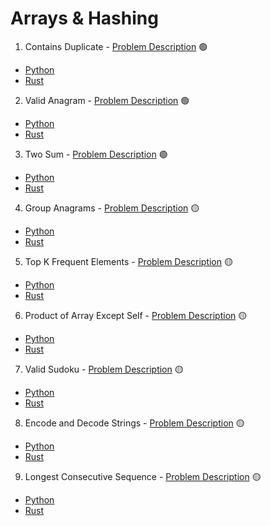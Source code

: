 # Arrays & Hashing

1. Contains Duplicate - <a href="https://neetcode.io/problems/duplicate-integer">Problem Description</a> 🟢

* [Python](contains_duplicate/solution.py)
* [Rust](contains_duplicate/src/lib.rs)

2. Valid Anagram - <a href="https://neetcode.io/problems/is-anagram">Problem Description</a> 🟢

* [Python](valid_anagram/solution.py)
* [Rust](valid_anagram/src/lib.rs)

3. Two Sum - <a href="https://neetcode.io/problems/two-integer-sum">Problem Description</a> 🟢

* [Python](two_sum/solution.py)
* [Rust](two_sum/src/lib.rs)

4. Group Anagrams - <a href="https://neetcode.io/problems/anagram-groups">Problem Description</a> 🟡

* [Python](group_anagrams/solution.py)
* [Rust](group_anagrams/src/lib.rs)

5. Top K Frequent Elements - <a href="https://neetcode.io/problems/top-k-elements-in-list">Problem Description</a> 🟡

* [Python](top_k_frequent_elements/solution.py)
* [Rust](top_k_frequent_elements/src/lib.rs)

6. Product of Array Except Self - <a href="https://neetcode.io/problems/products-of-array-discluding-self">Problem Description</a> 🟡

* [Python](product_of_array_except_self/solution.py)
* [Rust](product_of_array_except_self/src/lib.rs)

7. Valid Sudoku - <a href="https://neetcode.io/problems/valid-sudoku">Problem Description</a> 🟡

* [Python](valid_sudoku/solution.py)
* [Rust](valid_sudoku/src/lib.rs)

8. Encode and Decode Strings - <a href="https://neetcode.io/problems/string-encode-and-decode">Problem Description</a> 🟡

* [Python](encode_and_decode_strings/solution.py)
* [Rust](encode_and_decode_strings/src/lib.rs)

9. Longest Consecutive Sequence - <a href="https://neetcode.io/problems/longest-consecutive-sequence">Problem Description</a> 🟡

* [Python](longest_consecutive_sequence/solution.py)
* [Rust](longest_consecutive_sequence/src/lib.rs)